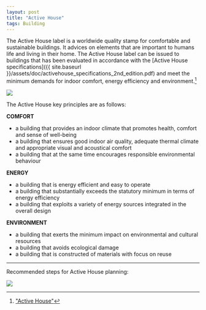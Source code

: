 ```yaml
---
layout: post
title: "Active House"
tags: Building
---
```


The Active House label is a worldwide quality stamp for comfortable and sustainable buildings. It advices on elements that are important to humans life and living in their home. The Active House label can be issued to buildings that has been evaluated in accordance with the [Active House specifications]({{ site.baseurl }}/assets/doc/activehouse_specifications_2nd_edition.pdf) and meet the minimum demands for indoor comfort, energy efficiency and environment.[^ref]

<!-- more -->

<p class="post-img">
    <img src="{{ site.baseurl }}/assets/img/blog/activehouse.jpg">
</p>

The Active House key principles are as follows:

__COMFORT__

- a building that provides an indoor climate that promotes health, comfort and sense of well-being
- a building that ensures good indoor air quality, adequate thermal climate and appropriate visual and acoustical comfort
- a building that at the same time encourages responsible environmental behaviour

__ENERGY__

- a building that is energy efficient and easy to operate
- a building that substantially exceeds the statutory minimum in terms of energy efficiency
- a building that exploits a variety of energy sources integrated in the overall design

__ENVIRONMENT__

- a building that exerts the minimum impact on environmental and cultural resources
- a building that avoids ecological damage
- a building that is constructed of materials with focus on reuse

---

Recommended steps for Active House planning:

<p class="post-img">
    <img src="{{ site.baseurl }}/assets/img/blog/activehouse2.jpg">
</p>


[^ref]: ["Active House"](http://www.activehouse.info)